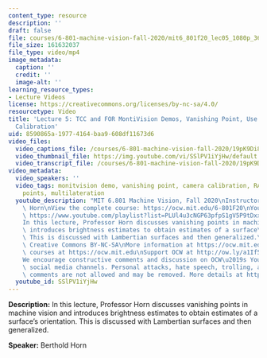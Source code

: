 ```yaml
---
content_type: resource
description: ''
draft: false
file: courses/6-801-machine-vision-fall-2020/mit6_801f20_lec05_1080p_360p_16_9.mp4
file_size: 161632037
file_type: video/mp4
image_metadata:
  caption: ''
  credit: ''
  image-alt: ''
learning_resource_types:
- Lecture Videos
license: https://creativecommons.org/licenses/by-nc-sa/4.0/
resourcetype: Video
title: 'Lecture 5: TCC and FOR MontiVision Demos, Vanishing Point, Use of VPs in Camera
  Calibration'
uid: 8590865a-1977-4164-baa9-608df11673d6
video_files:
  video_captions_file: /courses/6-801-machine-vision-fall-2020/19pK9Di8RJESBKCqLlVleup4F7PVANk0L_transcript.webvtt
  video_thumbnail_file: https://img.youtube.com/vi/SSlPV1iYjHw/default.jpg
  video_transcript_file: /courses/6-801-machine-vision-fall-2020/19pK9Di8RJESBKCqLlVleup4F7PVANk0L_transcript.pdf
video_metadata:
  video_speakers: ''
  video_tags: monitvision demo, vanishing point, camera calibration, RANSAC, perspective
    points, multilateration
  youtube_description: "MIT 6.801 Machine Vision, Fall 2020\nInstructor: Berthold\
    \ Horn\nView the complete course: https://ocw.mit.edu/6-801F20\nYouTube Playlist:\
    \ https://www.youtube.com/playlist?list=PLUl4u3cNGP63pfpS1gV5P9tDxxL_e4W8O\n\n\
    In this lecture, Professor Horn discusses vanishing points in machine vision and\
    \ introduces brightness estimates to obtain estimates of a surface\u2019s orientation.\
    \ This is discussed with Lambertian surfaces and then generalized.\n\nLicense:\
    \ Creative Commons BY-NC-SA\nMore information at https://ocw.mit.edu/terms\nMore\
    \ courses at https://ocw.mit.edu\nSupport OCW at http://ow.ly/a1If50zVRlQ\n\n\
    We encourage constructive comments and discussion on OCW\u2019s YouTube and other\
    \ social media channels. Personal attacks, hate speech, trolling, and inappropriate\
    \ comments are not allowed and may be removed. More details at https://ocw.mit.edu/comments."
  youtube_id: SSlPV1iYjHw
---
```

**Description:** In this lecture, Professor Horn discusses vanishing points in machine vision and introduces brightness estimates to obtain estimates of a surface’s orientation. This is discussed with Lambertian surfaces and then generalized.

**Speaker:** Berthold Horn